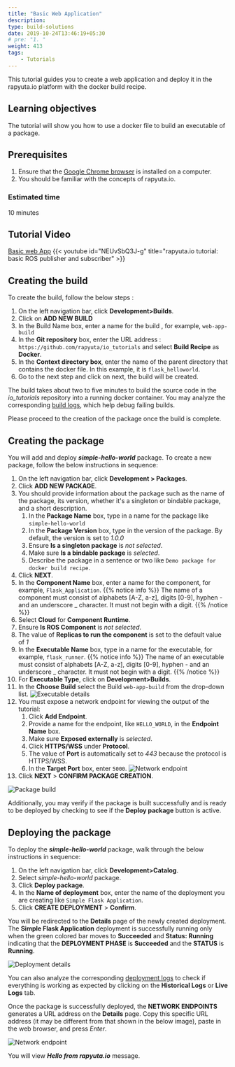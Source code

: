 ```yaml
---
title: "Basic Web Application"
description:
type: build-solutions
date: 2019-10-24T13:46:19+05:30
# pre: "1. "
weight: 413
tags:
    - Tutorials
---
```


This tutorial guides you to create a web application and deploy it in the rapyuta.io platform with the docker build recipe.

## Learning objectives
The tutorial will show you how to use a docker file to build an executable
of a package.

## Prerequisites
1. Ensure that the [Google Chrome browser](https://www.google.com/chrome/)
   is installed on a computer.
2. You should be familiar with the concepts of rapyuta.io.

### Estimated time
10 minutes

## Tutorial Video
[Basic web App](https://youtu.be/NEUvSbQ3J-g)
{{< youtube id="NEUvSbQ3J-g" title="rapyuta.io tutorial: basic ROS publisher and subscriber" >}}

## Creating the build
To create the build, follow the below steps : 

1. On the left navigation bar, click **Development>Builds**.
2. Click on **ADD NEW BUILD**
3. In the Build Name box, enter a name for the build , for example, `web-app-build` 
4. In the **Git repository** box, enter the URL address : 
`https://github.com/rapyuta/io_tutorials` and select **Build Recipe** as **Docker**.
5. In the **Context directory box**, enter the name of the parent directory that contains the docker file. 
In this example, it is `flask_helloworld`.
6. Go to the next step and click on next, the build will be created.

The build takes about two to five minutes to build the source code in the *io_tutorials*
repository into a running docker container. You may analyze the corresponding
[build logs](/3_how-tos/35_tooling_and_debugging/debugging-logs/#build-logs), which help debug failing builds.

Please proceed to the creation of the package once the build is complete.

## Creating the package
You will add and deploy ***simple-hello-world*** package. To create a new package,
follow the below instructions in sequence:

1. On the left navigation bar, click **Development > Packages**.
2. Click **ADD NEW PACKAGE**.
3. You should provide information about the package such as the name of the package, its version, whether it's a singleton or bindable package, and a short description.
   1. In the **Package Name** box, type in a name for the package like `simple-hello-world`
   2. In the **Package Version** box, type in the version of the package. By default, the version is set to *1.0.0*
   3. Ensure **Is a singleton package** is *not selected*.
   4. Make sure **Is a bindable package** is *selected*.
   5. Describe the package in a sentence or two like `Demo package for docker build recipe`.
4. Click **NEXT**.
5. In the **Component Name** box, enter a name for the component, for example, `Flask_Application`.
   {{% notice info %}}
   The name of a component must consist of alphabets [A-Z, a-z], digits [0-9], hyphen - and an underscore _ character. It must not begin with a digit.
   {{% /notice %}}
6. Select **Cloud** for **Component Runtime**.
7. Ensure **Is ROS Component** is *not selected*.
8. The value of **Replicas to run the component** is set to the default value of *1*
9.  In the **Executable Name** box, type in a name for the executable, for example, `flask_runner`.
{{% notice info %}}
The name of an executable must consist of alphabets [A-Z, a-z], digits [0-9], hyphen - and an underscore _ character. It must not begin with a digit.
{{% /notice %}}
10. For **Executable Type**, click on **Development>Builds**.
11. In the **Choose Build** select the Build `web-app-build` from the drop-down list.
![Executable details](/images/tutorials/hello-world/exec-details.png?classes=border,shadow&width=50pc)
14. You must expose a network endpoint for viewing the output of the tutorial:
    1.  Click **Add Endpoint**.
    2.  Provide a name for the endpoint, like `HELLO_WORLD`, in the **Endpoint Name** box.
    3.  Make sure **Exposed externally** is *selected*.
    4.  Click **HTTPS/WSS** under **Protocol**.
    5.  The value of **Port** is automatically set to *443* because the protocol is HTTPS/WSS.
    6.  In the **Target Port** box, enter `5000`.
![Network endpoint](/images/tutorials/hello-world/endpoint-details.png?classes=border,shadow&width=50pc)
15. Click **NEXT** > **CONFIRM PACKAGE CREATION**.

![Package build](/images/tutorials/hello-world/build-pkg-success.png?classes=border,shadow&width=50pc)

Additionally, you may verify if the package is built successfully and is
ready to be deployed by checking to see if the **Deploy package** button is
active.

## Deploying the package
To deploy the ***simple-hello-world*** package, walk through the below
instructions in sequence:

1. On the left navigation bar, click **Development>Catalog**.
2. Select *simple-hello-world* package.
3. Click **Deploy package**.
4. In the **Name of deployment** box, enter the name of the deployment you are creating like `Simple Flask Application`.
5. Click **CREATE DEPLOYMENT** > **Confirm**.

You will be redirected to the **Details** page of the newly created deployment.
The **Simple Flask Application** deployment is successfully running only when
the green colored bar moves to **Succeeded** and **Status: Running** indicating that the **DEPLOYMENT PHASE** is **Succeeded** and the **STATUS** is **Running**.

![Deployment details](/images/tutorials/hello-world/successful-deployment.png?classes=border,shadow&width=50pc)

You can also analyze the corresponding [deployment logs](/3_how-tos/35_tooling_and_debugging/debugging-logs/) to check if everything is working as expected by clicking on the **Historical Logs** or **Live Logs** tab.

Once the package is successfully deployed, the **NETWORK ENDPOINTS**
generates a URL address on the **Details** page. Copy this specific
URL address (it may be different from that shown in the below image),
paste in the web browser, and press *Enter*.

![Network endpoint](/images/tutorials/hello-world/network-endpoint.png?classes=border,shadow&width=50pc)

You will view ***Hello from rapyuta.io*** message.

